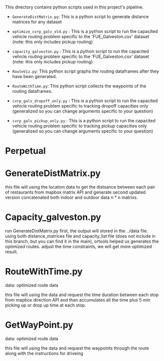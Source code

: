 
This directory contains python scripts used in this project's pipeline.

* `GenerateDistMatrix.py`: This is a python script to generate distance matrices for any dataset

* `optimize_cvrp_galv_old.py` : This is a python script to run the capacited vehicle routing problem specific to the 'FUE_Galveston.csv' dataset (note: this only includes pickup routing)

* `capacity_galveston.py` : This is a python script to run the capacited vehicle routing problem specific to the 'FUE_Galveston.csv' dataset (note: this only includes pickup routing)

* `RouteViz.py`: This python script graphs the routing dataframes after they have been generated. 

* `RouteWithTime.py`: This python script collects the waypoints of the routing dataframes.

* `cvrp_galv_dropoff_only.py` : This is a python script to run the capacited vehicle routing problem specific to tracking dropoff capacities only (generalized so you can change arguments specific to your question)

* `cvrp_galv_pickup_only.py` : This is a python script to run the capacited vehicle routing problem specific to tracking pickup capacities only (generalized so you can change arguments specific to your question)


# Perpetual

# GenerateDistMatrix.py 
  this file will using the location data to get the distsance between each pair of restaurants from mapbox matrix API and generate
  second updated version concatenated both indoor and outdoor data 
  n * n matrixs.

# Capacity_galveston.py
  run GenerateDistMatrix.py first, the output will stored in the ../data file.
  using both distance_matrices file and capacity_list file (does not include in this branch, but you can find it in the main),
  ortools helped us generates the optimized routes.
  adjust the time constraints, we will get more optimized result.

# RouteWithTime.py
  data: optimized route data
  
  this file will using the data and request the time duration between each stop from mapbox direction API and than accumulates all 
  the time plus 5 min picking up or drop up time at each stop.
  
  # GetWayPoint.py
  data: optimized route data
  
  this file will using the data and request the waypoints through the route along with the instructions for driveing

